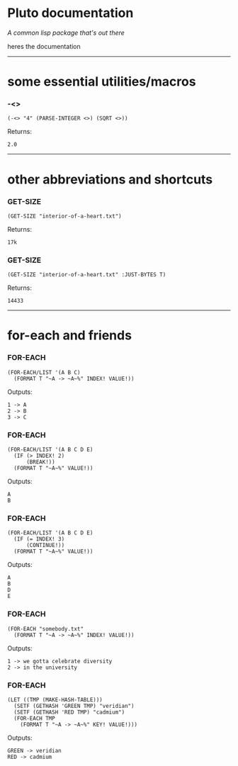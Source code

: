 # Pluto documentation
_A common lisp package that's out there_

heres the documentation

-----

# some essential utilities/macros


### -<>

```
(-<> "4" (PARSE-INTEGER <>) (SQRT <>))
```

Returns:
```
2.0
```


-----

# other abbreviations and shortcuts


### GET-SIZE

```
(GET-SIZE "interior-of-a-heart.txt")
```

Returns:
```
17k
```


### GET-SIZE

```
(GET-SIZE "interior-of-a-heart.txt" :JUST-BYTES T)
```

Returns:
```
14433
```


-----

# for-each and friends


### FOR-EACH

```
(FOR-EACH/LIST '(A B C)
  (FORMAT T "~A -> ~A~%" INDEX! VALUE!))
```

Outputs:
```
1 -> A
2 -> B
3 -> C

```


### FOR-EACH

```
(FOR-EACH/LIST '(A B C D E)
  (IF (> INDEX! 2)
      (BREAK!))
  (FORMAT T "~A~%" VALUE!))
```

Outputs:
```
A
B

```


### FOR-EACH

```
(FOR-EACH/LIST '(A B C D E)
  (IF (= INDEX! 3)
      (CONTINUE!))
  (FORMAT T "~A~%" VALUE!))
```

Outputs:
```
A
B
D
E

```


### FOR-EACH

```
(FOR-EACH "somebody.txt"
  (FORMAT T "~A -> ~A~%" INDEX! VALUE!))
```

Outputs:
```
1 -> we gotta celebrate diversity
2 -> in the university

```


### FOR-EACH

```
(LET ((TMP (MAKE-HASH-TABLE)))
  (SETF (GETHASH 'GREEN TMP) "veridian")
  (SETF (GETHASH 'RED TMP) "cadmium")
  (FOR-EACH TMP
    (FORMAT T "~A -> ~A~%" KEY! VALUE!)))
```

Outputs:
```
GREEN -> veridian
RED -> cadmium

```

